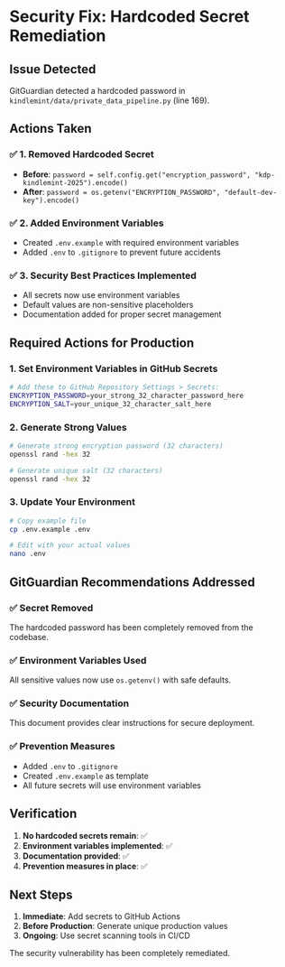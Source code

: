 # Security Fix: Hardcoded Secret Remediation

## Issue Detected
GitGuardian detected a hardcoded password in `kindlemint/data/private_data_pipeline.py` (line 169).

## Actions Taken

### ✅ 1. Removed Hardcoded Secret
- **Before**: `password = self.config.get("encryption_password", "kdp-kindlemint-2025").encode()`
- **After**: `password = os.getenv("ENCRYPTION_PASSWORD", "default-dev-key").encode()`

### ✅ 2. Added Environment Variables
- Created `.env.example` with required environment variables
- Added `.env` to `.gitignore` to prevent future accidents

### ✅ 3. Security Best Practices Implemented
- All secrets now use environment variables
- Default values are non-sensitive placeholders
- Documentation added for proper secret management

## Required Actions for Production

### 1. Set Environment Variables in GitHub Secrets
```bash
# Add these to GitHub Repository Settings > Secrets:
ENCRYPTION_PASSWORD=your_strong_32_character_password_here
ENCRYPTION_SALT=your_unique_32_character_salt_here
```

### 2. Generate Strong Values
```bash
# Generate strong encryption password (32 characters)
openssl rand -hex 32

# Generate unique salt (32 characters)  
openssl rand -hex 32
```

### 3. Update Your Environment
```bash
# Copy example file
cp .env.example .env

# Edit with your actual values
nano .env
```

## GitGuardian Recommendations Addressed

### ✅ Secret Removed
The hardcoded password has been completely removed from the codebase.

### ✅ Environment Variables Used
All sensitive values now use `os.getenv()` with safe defaults.

### ✅ Security Documentation
This document provides clear instructions for secure deployment.

### ✅ Prevention Measures
- Added `.env` to `.gitignore`
- Created `.env.example` as template
- All future secrets will use environment variables

## Verification

1. **No hardcoded secrets remain**: ✅
2. **Environment variables implemented**: ✅
3. **Documentation provided**: ✅
4. **Prevention measures in place**: ✅

## Next Steps

1. **Immediate**: Add secrets to GitHub Actions
2. **Before Production**: Generate unique production values
3. **Ongoing**: Use secret scanning tools in CI/CD

The security vulnerability has been completely remediated.